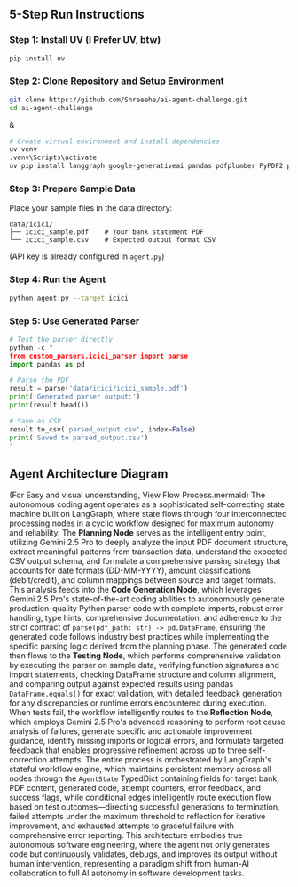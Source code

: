 ## 5-Step Run Instructions

### Step 1: Install UV (I Prefer UV, btw)
```bash
pip install uv
```

### Step 2: Clone Repository and Setup Environment
```bash
git clone https://github.com/Shreeehe/ai-agent-challenge.git
cd ai-agent-challenge
```
&
```bash
# Create virtual environment and install dependencies
uv venv
.venv\Scripts\activate
uv pip install langgraph google-generativeai pandas pdfplumber PyPDF2 pytest
```


### Step 3: Prepare Sample Data
Place your sample files in the data directory:
```
data/icici/
├── icici_sample.pdf    # Your bank statement PDF
└── icici_sample.csv    # Expected output format CSV
```

(API key is already configured in `agent.py`)

### Step 4: Run the Agent
```bash
python agent.py --target icici
```

### Step 5: Use Generated Parser
```python
# Test the parser directly
python -c "
from custom_parsers.icici_parser import parse
import pandas as pd

# Parse the PDF
result = parse('data/icici/icici_sample.pdf')
print('Generated parser output:')
print(result.head())

# Save as CSV
result.to_csv('parsed_output.csv', index=False)
print('Saved to parsed_output.csv')
"
```

## Agent Architecture Diagram

(For Easy and visual understanding, View Flow Process.mermaid) The autonomous coding agent operates as a sophisticated self-correcting state machine built on LangGraph, where state flows through four interconnected processing nodes in a cyclic workflow designed for maximum autonomy and reliability. The **Planning Node** serves as the intelligent entry point, utilizing Gemini 2.5 Pro to deeply analyze the input PDF document structure, extract meaningful patterns from transaction data, understand the expected CSV output schema, and formulate a comprehensive parsing strategy that accounts for date formats (DD-MM-YYYY), amount classifications (debit/credit), and column mappings between source and target formats. This analysis feeds into the **Code Generation Node**, which leverages Gemini 2.5 Pro's state-of-the-art coding abilities to autonomously generate production-quality Python parser code with complete imports, robust error handling, type hints, comprehensive documentation, and adherence to the strict contract of `parse(pdf_path: str) -> pd.DataFrame`, ensuring the generated code follows industry best practices while implementing the specific parsing logic derived from the planning phase. The generated code then flows to the **Testing Node**, which performs comprehensive validation by executing the parser on sample data, verifying function signatures and import statements, checking DataFrame structure and column alignment, and comparing output against expected results using pandas `DataFrame.equals()` for exact validation, with detailed feedback generation for any discrepancies or runtime errors encountered during execution. When tests fail, the workflow intelligently routes to the **Reflection Node**, which employs Gemini 2.5 Pro's advanced reasoning to perform root cause analysis of failures, generate specific and actionable improvement guidance, identify missing imports or logical errors, and formulate targeted feedback that enables progressive refinement across up to three self-correction attempts. The entire process is orchestrated by LangGraph's stateful workflow engine, which maintains persistent memory across all nodes through the `AgentState` TypedDict containing fields for target bank, PDF content, generated code, attempt counters, error feedback, and success flags, while conditional edges intelligently route execution flow based on test outcomes—directing successful generations to termination, failed attempts under the maximum threshold to reflection for iterative improvement, and exhausted attempts to graceful failure with comprehensive error reporting. This architecture embodies true autonomous software engineering, where the agent not only generates code but continuously validates, debugs, and improves its output without human intervention, representing a paradigm shift from human-AI collaboration to full AI autonomy in software development tasks.
